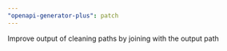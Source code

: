 ```yaml
---
"openapi-generator-plus": patch
---
```


Improve output of cleaning paths by joining with the output path
